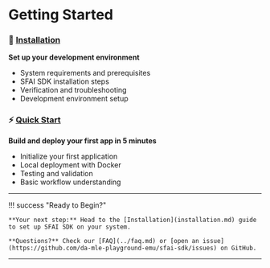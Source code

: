# Getting Started

### 🔧 [Installation](installation.md)
**Set up your development environment**

- System requirements and prerequisites
- SFAI SDK installation steps
- Verification and troubleshooting
- Development environment setup

### ⚡ [Quick Start](quickstart.md)
**Build and deploy your first app in 5 minutes**

- Initialize your first application
- Local deployment with Docker
- Testing and validation
- Basic workflow understanding

---

!!! success "Ready to Begin?"

    **Your next step:** Head to the [Installation](installation.md) guide to set up SFAI SDK on your system.

    **Questions?** Check our [FAQ](../faq.md) or [open an issue](https://github.com/da-mle-playground-emu/sfai-sdk/issues) on GitHub.

---
